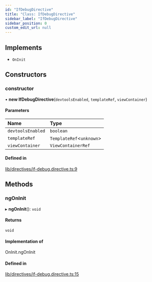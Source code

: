 ```yaml
---
id: "IfDebugDirective"
title: "Class: IfDebugDirective"
sidebar_label: "IfDebugDirective"
sidebar_position: 0
custom_edit_url: null
---
```


## Implements

- `OnInit`

## Constructors

### constructor

• **new IfDebugDirective**(`devtoolsEnabled`, `templateRef`, `viewContainer`)

#### Parameters

| Name | Type |
| :------ | :------ |
| `devtoolsEnabled` | `boolean` |
| `templateRef` | `TemplateRef`<`unknown`\> |
| `viewContainer` | `ViewContainerRef` |

#### Defined in

[lib/directives/if-debug.directive.ts:9](https://github.com/cognizone/ng-cognizone/blob/861cbad/libs/devtools/src/lib/directives/if-debug.directive.ts#L9)

## Methods

### ngOnInit

▸ **ngOnInit**(): `void`

#### Returns

`void`

#### Implementation of

OnInit.ngOnInit

#### Defined in

[lib/directives/if-debug.directive.ts:15](https://github.com/cognizone/ng-cognizone/blob/861cbad/libs/devtools/src/lib/directives/if-debug.directive.ts#L15)
